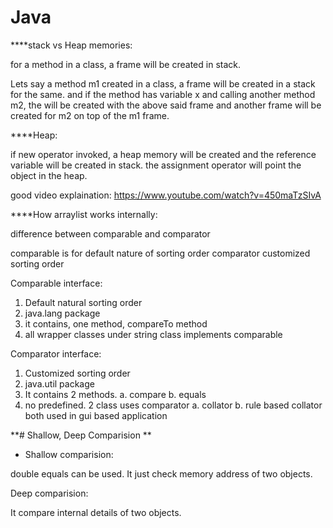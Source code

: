 # Java


****stack vs Heap memories:

for a method in a class, a frame will be created in stack.

Lets say a method m1 created in a class, a frame will be created in a stack for the same. and if the method has variable x and calling another method m2, the will be created with the above said frame and another frame will be created for m2 on top of the m1 frame.


****Heap:

if new operator invoked, a heap memory will be created and the reference variable will be created in stack. the assignment operator will point the object in the heap.

good video explaination: https://www.youtube.com/watch?v=450maTzSIvA


****How arraylist works internally:




difference between comparable and comparator

comparable is for default nature of sorting order
comparator customized sorting order


Comparable interface:

1. Default natural sorting order
2. java.lang package
3. it contains, one method, compareTo method
4. all wrapper classes under string class implements comparable



Comparator interface:

1. Customized sorting order
2. java.util package
3. It contains 2 methods. 
    a. compare
    b. equals
4. no predefined. 2 class uses comparator
   a. collator
   b. rule based collator
   both used in gui based application
 
   

**# Shallow, Deep Comparision **

* Shallow comparision:

double equals can be used. It just check memory address of two objects.

Deep comparision:

It compare internal details of two objects.





